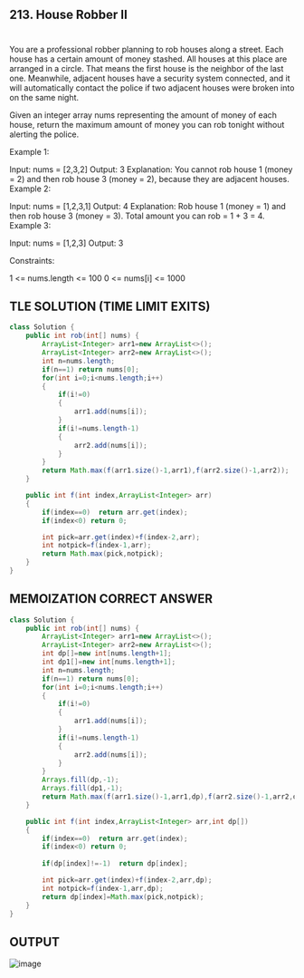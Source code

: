 ## 213. House Robber II


#
You are a professional robber planning to rob houses along a street. Each house has a certain amount of money stashed. All houses at this place are arranged in a circle. That means the first house is the neighbor of the last one. Meanwhile, adjacent houses have a security system connected, and it will automatically contact the police if two adjacent houses were broken into on the same night.

Given an integer array nums representing the amount of money of each house, return the maximum amount of money you can rob tonight without alerting the police.

 

Example 1:

Input: nums = [2,3,2]
Output: 3
Explanation: You cannot rob house 1 (money = 2) and then rob house 3 (money = 2), because they are adjacent houses.
Example 2:

Input: nums = [1,2,3,1]
Output: 4
Explanation: Rob house 1 (money = 1) and then rob house 3 (money = 3).
Total amount you can rob = 1 + 3 = 4.
Example 3:

Input: nums = [1,2,3]
Output: 3
 

Constraints:

1 <= nums.length <= 100
0 <= nums[i] <= 1000

## TLE SOLUTION (TIME LIMIT EXITS)

``` java
class Solution {
    public int rob(int[] nums) {
        ArrayList<Integer> arr1=new ArrayList<>();
        ArrayList<Integer> arr2=new ArrayList<>();
        int n=nums.length;
        if(n==1) return nums[0];
        for(int i=0;i<nums.length;i++)
        {
            if(i!=0)
            {
                arr1.add(nums[i]);
            }
            if(i!=nums.length-1)
            {
                arr2.add(nums[i]);
            }
        }
        return Math.max(f(arr1.size()-1,arr1),f(arr2.size()-1,arr2));
    }

    public int f(int index,ArrayList<Integer> arr)
    {
        if(index==0)  return arr.get(index);
        if(index<0) return 0;

        int pick=arr.get(index)+f(index-2,arr);
        int notpick=f(index-1,arr);
        return Math.max(pick,notpick);
    }
}

```
## MEMOIZATION CORRECT ANSWER

```java
class Solution {
    public int rob(int[] nums) {
        ArrayList<Integer> arr1=new ArrayList<>();
        ArrayList<Integer> arr2=new ArrayList<>();
        int dp[]=new int[nums.length+1];
        int dp1[]=new int[nums.length+1];
        int n=nums.length;
        if(n==1) return nums[0];
        for(int i=0;i<nums.length;i++)
        {
            if(i!=0)
            {
                arr1.add(nums[i]);
            }
            if(i!=nums.length-1)
            {
                arr2.add(nums[i]);
            }
        }
        Arrays.fill(dp,-1);
        Arrays.fill(dp1,-1);
        return Math.max(f(arr1.size()-1,arr1,dp),f(arr2.size()-1,arr2,dp1));
    }

    public int f(int index,ArrayList<Integer> arr,int dp[])
    {
        if(index==0)  return arr.get(index);
        if(index<0) return 0;
        
        if(dp[index]!=-1)  return dp[index];

        int pick=arr.get(index)+f(index-2,arr,dp);
        int notpick=f(index-1,arr,dp);
        return dp[index]=Math.max(pick,notpick);
    }
}

```
## OUTPUT

![image](https://github.com/user-attachments/assets/087d7e55-37a2-411e-b610-c3a2cb89ce16)


